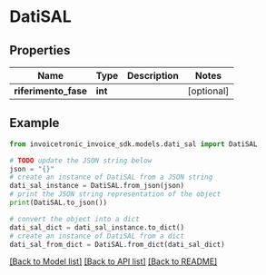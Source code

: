 # DatiSAL


## Properties

Name | Type | Description | Notes
------------ | ------------- | ------------- | -------------
**riferimento_fase** | **int** |  | [optional] 

## Example

```python
from invoicetronic_invoice_sdk.models.dati_sal import DatiSAL

# TODO update the JSON string below
json = "{}"
# create an instance of DatiSAL from a JSON string
dati_sal_instance = DatiSAL.from_json(json)
# print the JSON string representation of the object
print(DatiSAL.to_json())

# convert the object into a dict
dati_sal_dict = dati_sal_instance.to_dict()
# create an instance of DatiSAL from a dict
dati_sal_from_dict = DatiSAL.from_dict(dati_sal_dict)
```
[[Back to Model list]](../README.md#documentation-for-models) [[Back to API list]](../README.md#documentation-for-api-endpoints) [[Back to README]](../README.md)


